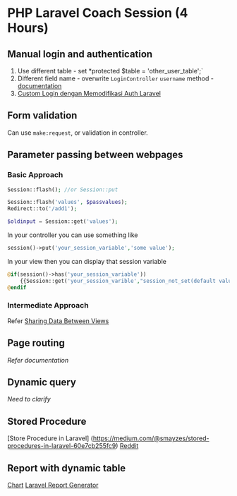 # PHP Laravel Coach Session (4 Hours)

## Manual login and authentication

1. Use different table - set *protected $table = 'other_user_table';`
2. Different field name - overwrite `LoginController` `username` method - [documentation](https://laravel.com/docs/5.7/authentication#included-views)
3. [Custom Login dengan Memodifikasi Auth Laravel](https://www.laravel.web.id/2017/12/11/custom-login-dengan-memodifikasi-auth-laravel/)

## Form validation

Can use `make:request`, or validation in controller.

## Parameter passing between webpages

### Basic Approach

```php
Session::flash(); //or Session::put

Session::flash('values', $passvalues);     
Redirect::to('/add1');

$oldinput = Session::get('values');
```

In your controller you can use something like

```php
session()->put('your_session_variable','some value');
```

In your view then you can display that session variable

```php
@if(session()->has('your_session_variable'))  
	{{Session::get('your_session_varible',"session_not_set(default value)") }}
@endif
```

### Intermediate Approach

Refer [Sharing Data Between Views](https://scotch.io/tutorials/sharing-data-between-views-using-laravel-view-composers)

## Page routing

*Refer documentation*

## Dynamic query 

*Need to clarify*

## Stored Procedure

[Store Procedure in Laravel] (https://medium.com/@smayzes/stored-procedures-in-laravel-60e7cb255fc9)
[Reddit](https://www.reddit.com/r/laravel/comments/3shaic/laravel_and_stored_procedures/)

## Report with dynamic table

[Chart](https://github.com/ConsoleTVs/Charts)
[Laravel Report Generator](https://github.com/Jimmy-JS/laravel-report-generator)

